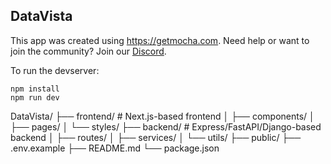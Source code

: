 ## DataVista

This app was created using https://getmocha.com.
Need help or want to join the community? Join our [Discord](https://discord.gg/shDEGBSe2d).

To run the devserver:
```
npm install
npm run dev
```

DataVista/
├── frontend/               # Next.js-based frontend
│   ├── components/
│   ├── pages/
│   └── styles/
├── backend/                # Express/FastAPI/Django-based backend
│   ├── routes/
│   ├── services/
│   └── utils/
├── public/
├── .env.example
├── README.md
└── package.json

